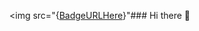 <img src="{[BadgeURLHere](https://img.shields.io/badge/JavaScript-323330?style=for-the-badge&logo=javascript&logoColor=F7DF1E)}"### Hi there 👋

<!--
**Douglas-Carvalho-Aguiar/Douglas-carvalho-Aguiar** is a ✨ _special_ ✨ repository because its `README.md` (this file) appears on your GitHub profile.

Here are some ideas to get you started:

- 🔭 I’m currently working on ...
- 🌱 I’m currently learning ...
- 👯 I’m looking to collaborate on ...
- 🤔 I’m looking for help with ...
- 💬 Ask me about ...
- 📫 How to reach me: ...
- 😄 Pronouns: ...
- ⚡ Fun fact: ...
-->

